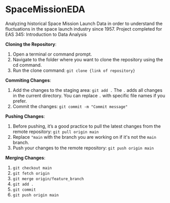 # SpaceMissionEDA
Analyzing historical Space Mission Launch Data in order to understand the fluctuations in the space launch industry since 1957. Project completed for EAS 345: Introduction to Data Analysis

**Cloning the Repository**:
  1. Open a terminal or command prompt.
  2. Navigate to the folder where you want to clone the repository using the cd command.
  3. Run the clone command:
      `git clone {link of repository}`


**Commiting Changes**:
  1. Add the changes to the staging area:
      `git add .`
     The `.` adds all changes in the current directory. You can replace `.` with specific file names if you prefer.
  2. Commit the changes:
      `git commit -m "Commit message"`

**Pushing Changes**:
  1. Before pushing, it’s a good practice to pull the latest changes from the remote repository:
      `git pull origin main`
  2. Replace `"main` with the branch you are working on if it's not the `main` branch.
  3. Push your changes to the remote repository:
      `git push origin main`

**Merging Changes**:
  1. `git checkout main`
  2. `git fetch origin`
  3. `git merge origin/feature_branch`
  4. `git add .`
  5. `git commit`
  6. `git push origin main`
